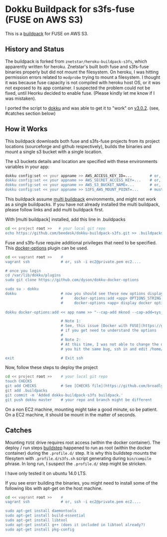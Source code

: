 # Dokku Buildpack for s3fs-fuse (FUSE on AWS S3)

This is a [buildpack](http://devcenter.heroku.com/articles/buildpacks) for FUSE on AWS S3.

## History and Status
The buildpack is forked from `znetstar/heroku-buildpack-s3fs`, which apparently written for heroku. Znetstar's built both fuse and s3fs-fuse binaries properly but did not mount the filesystem. On heroku, I was hitting permission errors related to `modprobe` trying to mount a filesystem. I thought it was because fuse capacity is not compiled with heroku host OS, or it was not exposed to its app container. I suspected the problem could not be fixed, until Heorku decided to enable fuse. (Please kindly let me know if I was mistaken).

I ported the script to [dokku](https://github.com/progrium/dokku) and was able to get it to "work" on [v3.0.2](https://github.com/progrium/dokku/releases/tag/v0.3.12). (see, #catches section below)

## How it Works
This buildpack downloads both fuse and s3fs-fuse projects from its project locations (sourceforge and github respectively), builds the binaries and mount a single s3 bucket with a single location.

The s3 buckets details and location are specified with these environments variables in your app:

```bash
dokku config:set << your appname >> AWS_ACCESS_KEY_ID=...        # or, S3FS_AWS_ACCESS_KEY_ID
dokku config:set << your appname >> AWS_SECRET_ACCESS_KEY=...    # or, S3FS_AWS_SECRET_ACCESS_KEY
dokku config:set << your appname >> AWS_S3_BUCKET_NAME=...       # or, S3FS_AWS_S3_BUCKET_NAME
dokku config:set << your appname >> S3FS_AWS_MOUNT_POINT=...     # must be prefixed with S3FS_
```

This buildpack assume [multi buildpack](https://github.com/heroku/heroku-buildpack-multi) environments, and might not work as a single buildpacks. If you have not already installed the multi buildpack, please follow links and add multi buildpack first.

With [multi buildpack] installed, add this line in .buildpacks

```bash
cd << project root >>   # your local git repo
echo https://github.com/beedesk/dokku-buildpack-s3fs.git >> .buildpacks
```

Fuse and s3fs-fuse require additional privileges that need to be specified. This [docker-options](https://github.com/dyson/dokku-docker-options) plugin can be used.

```bash
cd << vagrant root >>    # 
vagrant ssh              # or, ssh -i ec2@private.pem ec2....

# once you login 
cd /var/lib/dokku/plugins
sudo git clone https://github.com/dyson/dokku-docker-options

sudo su - dokku
dokku                    # now you should see these new options displayed:
                         #     docker-options:add <app> OPTIONS_STRING  add an option string an app
                         #     docker-options <app> display docker options for an app
                         
dokku docker-options:add << app name >> "--cap-add mknod --cap-add=sys_admin --device=/dev/fuse"

                         # Note 1:
                         # See, this issue [Docker with FUSE](https://github.com/docker/docker/issues/9448)
                         # if you get need to understand the options
                         #
                         # Note 2:
                         # At this time, I was not able to change the docker-options once I added it. If
                         # you hit the same bug, ssh in and edit /home/dokku/<< app name >>/DOCKER_OPTIONS

exit                     # Exit ssh        
```

Now, follow these steps to deploy the project

```bash
cd << project root >>    # your local git repo
touch CHECKS
git add CHECKS           # See [CHECKS file](https://github.com/broadly/dokku)
git add .buildpacks
git commit -m 'Added dokku-buildpack-s3fs buildpack.'
git push dokku master    # your repo and branch might be different
```

On a non EC2 machine, mounting might take a good minute, so be patient. On a EC2 machine, it should be mount in the matter of seconds.

## Catches
Mounting `FUSE` drive requires root access (within the docker container). The deploy / run steps [buildstep](https://github.com/progrium/buildstep) happened to run as root (within the docker container) during the `.profile.d/` step. It is why this buildstep mounts the filesytem with `.profile.d/s3fs.sh` script generating during `bin/compile` phrase. In long run, I suspect the `.profile.d/` step might be stricken.

I have only tested it on ubuntu 14.0 LTS.

If you see erorr building the binaries, you might need to install some of the following libs with apt-get on the host machine.

```bash
cd << vagrant root >>    # 
vagrant ssh              # or, ssh -i ec2@private.pem ec2....

sudo apt-get install daemontools
sudo apt-get install build-essential
sudo apt-get install libtool
sudo apt-get install g++ (does it included in libtool already?)
sudo apt-get install pkg-config
```
